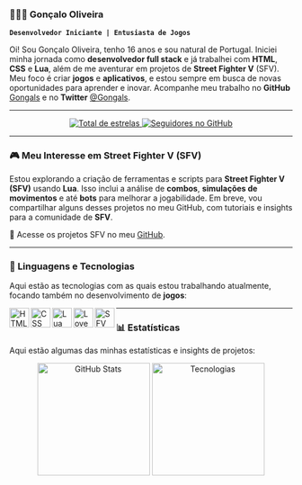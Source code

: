 ### 👨🏻‍💻 Gonçalo Oliveira

**`Desenvolvedor Iniciante | Entusiasta de Jogos`**

Oi! Sou Gonçalo Oliveira, tenho 16 anos e sou natural de Portugal. Iniciei minha jornada como **desenvolvedor full stack** e já trabalhei com **HTML**, **CSS** e **Lua**, além de me aventurar em projetos de **Street Fighter V** (SFV). Meu foco é criar **jogos** e **aplicativos**, e estou sempre em busca de novas oportunidades para aprender e inovar. Acompanhe meu trabalho no **GitHub** [Gongals](https://github.com/Gongals) e no **Twitter** [@Gongals](https://twitter.com/Gongals).

---

<p align="center">
    <a href="https://github.com/Gongals?tab=repositories&sort=stargazers">
        <img 
            alt="Total de estrelas"
            title="Total de estrelas no GitHub"
            src="https://custom-icon-badges.demolab.com/github/stars/Gongals?color=55960c&style=for-the-badge&labelColor=488207&logo=star&label=estrelas"
        />
    </a>
    <a href="https://github.com/Gongals?tab=followers">
        <img 
            alt="Seguidores no GitHub"
            title="Me siga no GitHub"
            src="https://custom-icon-badges.demolab.com/github/followers/Gongals?color=236ad3&labelColor=1155ba&style=for-the-badge&logo=github&label=Seguidores&logoColor=white"
        />
    </a>
</p>

---

### 🎮 Meu Interesse em **Street Fighter V (SFV)**

Estou explorando a criação de ferramentas e scripts para **Street Fighter V (SFV)** usando **Lua**. Isso inclui a análise de **combos**, **simulações de movimentos** e até **bots** para melhorar a jogabilidade. Em breve, vou compartilhar alguns desses projetos no meu GitHub, com tutoriais e insights para a comunidade de **SFV**.

🔗 Acesse os projetos SFV no meu [GitHub](https://github.com/Gongals).

---

### 🤖 Linguagens e Tecnologias

Aqui estão as tecnologias com as quais estou trabalhando atualmente, focando também no desenvolvimento de **jogos**:

<p align="left">
    <img align="left" alt="HTML" title="HTML" width="35px" src="https://cdn.jsdelivr.net/gh/devicons/devicon@latest/icons/html5/html5-original.svg" />
    <img align="left" alt="CSS" title="CSS" width="35px" src="https://cdn.jsdelivr.net/gh/devicons/devicon@latest/icons/css3/css3-original.svg" />
    <img align="left" alt="Lua" title="Lua" width="35px" src="https://cdn.jsdelivr.net/gh/devicons/devicon@latest/icons/lua/lua-original.svg" />
    <img align="left" alt="Love2D" title="Love2D" width="35px" src="https://cdn.jsdelivr.net/gh/devicons/devicon@latest/icons/love/love-original.svg" />
    <img align="left" alt="SFV" title="Street Fighter V" width="35px" src="https://upload.wikimedia.org/wikipedia/commons/thumb/2/23/Street_Fighter_V_logo.svg/1024px-Street_Fighter_V_logo.svg.png" />
</p>

---

### 📊 Estatísticas

Aqui estão algumas das minhas estatísticas e insights de projetos:

<p align="center">
  <img 
    align="center" 
    alt="GitHub Stats" 
    height="200" 
    src="https://github-readme-stats.vercel.app/api?username=Gongals&show_icons=true&theme=tokyonight&include_all_commits=true&locale=pt-br" 
  />
  <img 
    align="center" 
    alt="Tecnologias" 
    height="200" 
    src="https://github-readme-stats.vercel.app/api/top-langs/?username=Gongals&theme=tokyonight&layout=compact&custom_title=Tecnologias&langs_count=9" 
  />
</p>
